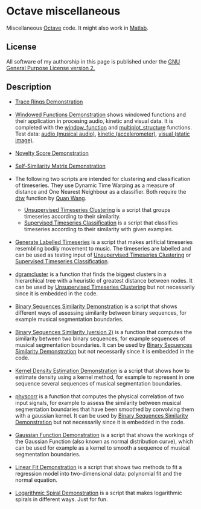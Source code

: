 # Octave miscellaneous

Miscellaneous <a href="https://www.gnu.org/software/octave/">Octave</a> code. 
It might also work in <a href="http://mathworks.com">Matlab</a>.

## License
All software of my authorship in this page is published under the <a href="https://www.gnu.org/licenses/old-licenses/gpl-2.0.en.html">GNU General Purpose License version 2.</a>

## Description 

<ul>

<li><a href="https://gitlab.jyu.fi/juigmend/octave-miscellaneous/-/blob/main/trace_rings_DEMO.m">Trace Rings Demonstration</a> </li>

<br>
<li><a href="https://gitlab.jyu.fi/juigmend/octave-miscellaneous/-/blob/main/Windowed_Functions_DEMO.m">Windowed Functions Demonstration</a> 
shows windowed functions and their application in procesing audio, kinetic and visual data. It is completed with the 
<a href="https://gitlab.jyu.fi/juigmend/octave-miscellaneous/-/blob/main/window_function.m">window_function</a>  and 
<a href="https://gitlab.jyu.fi/juigmend/octave-miscellaneous/-/blob/main/multiplot_structure.m">multiplot_structure</a> functions.
Test data:
<a href="https://gitlab.jyu.fi/juigmend/octave-miscellaneous/-/blob/main/Mulla_Sanat_On_puolikertosae.wav">audio (musical audio)</a>, 
<a href="https://gitlab.jyu.fi/juigmend/octave-miscellaneous/-/blob/main/square_rest_circle_period4s.wii">kinetic (accelerometer)</a>, 
<a href="https://gitlab.jyu.fi/juigmend/octave-miscellaneous/-/blob/main/juan_2005_mexico_GREY.jpg">visual (static image)</a>.
</li>

<br>
<li><a href="https://gitlab.jyu.fi/juigmend/octave-miscellaneous/-/blob/main/novelty_score_DEMO.m">Novelty Score Demonstration</a> </li>

<br>
<li><a href="https://gitlab.jyu.fi/juigmend/octave-miscellaneous/-/blob/main/self_similarity_matrix_DEMO.m">Self-Similarity Matrix Demonstration</a> </li>

<br>
<li>The following two scripts are intended for clustering and classification of timeseries. They use Dynamic Time Warping as a measure of distance and One Nearest Neighbour as a classifier. Both require the <a href="https://gitlab.jyu.fi/juigmend/octave-miscellaneous/-/blob/main/dtw.m">dtw</a> function by <a href="http://quanthu.com">Quan Wang</a>.</li>

<ul>
<li><a href="https://gitlab.jyu.fi/juigmend/octave-miscellaneous/-/blob/main/unsupervised_timeseries_clustering.m">Unsupervised Timeseries Clustering</a> is a script that groups timeseries according to their similarity.</li>

<li><a href="https://gitlab.jyu.fi/juigmend/octave-miscellaneous/-/blob/main/supervised_timeseries_classification.m">Supervised Timeseries Classification</a> is a script that classifies timeseries according to their similarity with given examples.</li>
</ul>

<br>
<li><a href="https://gitlab.jyu.fi/juigmend/octave-miscellaneous/-/blob/main/generate_labelled_timeseries.m">Generate Labelled Timeseries</a>
is a script that makes artificial timeseries resembling bodily movement to music. The timeseries are labelled and can be used as testing input of <a href="https://gitlab.jyu.fi/juigmend/octave-miscellaneous/-/blob/main/unsupervised_timeseries_clustering.m">Unsupervised Timeseries Clustering</a> or <a href="https://gitlab.jyu.fi/juigmend/octave-miscellaneous/-/blob/main/supervised_timeseries_classification.m">Supervised Timeseries Classification</a>.</li>

<br>
<li><a href="https://gitlab.jyu.fi/juigmend/octave-miscellaneous/-/blob/main/dgramcluster.m">dgramcluster</a> is a function that finds the biggest clusters in a hierarchical tree with a heuristic of greatest distance between  nodes. 
It can be used by <a href="https://gitlab.jyu.fi/juigmend/octave-miscellaneous/-/blob/main/unsupervised_timeseries_clustering.m">Unsupervised Timeseries Clustering</a> but not necessarily since it is embedded in the code.</li>

<br>
<li><a href="https://gitlab.jyu.fi/juigmend/octave-miscellaneous/-/blob/main/binary_sequences_similarity_demo.m">Binary Sequences Similarity Demonstration</a> 
is a script that shows different ways of assessing similarity between binary sequences, 
for example musical segmentation boundaries. </li>

<br>
<li><a href="https://gitlab.jyu.fi/juigmend/octave-miscellaneous/-/blob/main/binseqsi.m">Binary Sequences Similarity (version 2)</a> 
is a function that computes the similarity between two binary sequences, 
for example sequences of musical segmentation boundaries. 
It can be used by <a href="https://gitlab.jyu.fi/juigmend/octave-miscellaneous/-/blob/main/binary_sequences_similarity_demo.m">Binary Sequences Similarity Demonstration</a> 
but not necessarily since it is embedded in the code.</li>

<br>
<li><a href="https://gitlab.jyu.fi/juigmend/octave-miscellaneous/-/blob/main/kernel_density_estimation_demo.m">Kernel Density Estimation Demonstration</a> 
is a script that shows how to estimate density using a kernel method, 
for example to represent in one sequence several sequences of musical segmentation boundaries. </li>

<br>
<li><a href="https://gitlab.jyu.fi/juigmend/octave-miscellaneous/-/blob/main/physcorr.m">physcorr</a> 
is a function that computes the physical correlation of two input signals, 
for example to assess the similarity between musical segmentation boundaries that have been smoothed by convolving them with a gaussian kernel. 
It can be used by <a href="https://gitlab.jyu.fi/juigmend/octave-miscellaneous/-/blob/main/binary_sequences_similarity_demo.m">Binary Sequences Similarity Demonstration</a> 
but not necessarily since it is embedded in the code.</li>

<br>
<li><a href="https://gitlab.jyu.fi/juigmend/octave-miscellaneous/-/blob/main/gaussian_function_demo.m">Gaussian Function Demonstration</a> 
is a script that shows the workings of the Gaussian Function (also known as normal distribution curve), 
which can be used for example as a kernel to smooth a sequence of musical segmentation boundaries. </li>

<br>
<li><a href="https://gitlab.jyu.fi/juigmend/octave-miscellaneous/-/blob/main/linear_fit_demo.m">Linear Fit Demonstration</a> 
is a script that shows two methods to fit a regression model into two-dimensional data: polynomial fit and 
the normal equation. </li>

<br>
<li><a href="https://gitlab.jyu.fi/juigmend/octave-miscellaneous/-/blob/main/logspiral_demo.m">Logarithmic Spiral Demonstration</a> is a script that makes logarithmic spirals in different ways. Just for fun.</li>

</ul>
